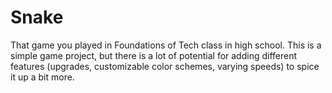 # Snake
That game you played in Foundations of Tech class in high school. This is a simple game project, but there is a lot of potential for adding different features (upgrades, customizable color schemes, varying speeds) to spice it up a bit more. 

